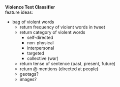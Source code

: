 **Violence Text Classifier**  
feature ideas:  
- bag of violent words  
  - return frequency of violent words in tweet  
  - return category of violent words  
    - self-directed  
    - non-physical  
    - interpersonal  
    - targeted  
    - collective (war)  
  - return tense of sentence (past, present, future)  
  - return @ mentions (directed at people)  
  - geotags?  
  - images?  

